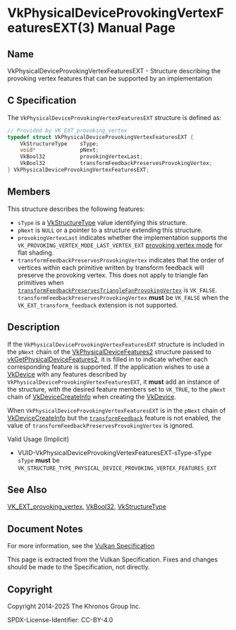 # VkPhysicalDeviceProvokingVertexFeaturesEXT(3) Manual Page

## Name

VkPhysicalDeviceProvokingVertexFeaturesEXT - Structure describing the provoking vertex features that can be supported by an implementation



## [](#_c_specification)C Specification

The `VkPhysicalDeviceProvokingVertexFeaturesEXT` structure is defined as:

```c++
// Provided by VK_EXT_provoking_vertex
typedef struct VkPhysicalDeviceProvokingVertexFeaturesEXT {
    VkStructureType    sType;
    void*              pNext;
    VkBool32           provokingVertexLast;
    VkBool32           transformFeedbackPreservesProvokingVertex;
} VkPhysicalDeviceProvokingVertexFeaturesEXT;
```

## [](#_members)Members

This structure describes the following features:

- `sType` is a [VkStructureType](https://registry.khronos.org/vulkan/specs/latest/man/html/VkStructureType.html) value identifying this structure.
- `pNext` is `NULL` or a pointer to a structure extending this structure.
- []()`provokingVertexLast` indicates whether the implementation supports the `VK_PROVOKING_VERTEX_MODE_LAST_VERTEX_EXT` [provoking vertex mode](https://registry.khronos.org/vulkan/specs/latest/man/html/VkProvokingVertexModeEXT.html) for flat shading.
- []()`transformFeedbackPreservesProvokingVertex` indicates that the order of vertices within each primitive written by transform feedback will preserve the provoking vertex. This does not apply to triangle fan primitives when [`transformFeedbackPreservesTriangleFanProvokingVertex`](https://registry.khronos.org/vulkan/specs/latest/html/vkspec.html#limits-transformFeedbackPreservesTriangleFanProvokingVertex) is `VK_FALSE`. `transformFeedbackPreservesProvokingVertex` **must** be `VK_FALSE` when the `VK_EXT_transform_feedback` extension is not supported.

## [](#_description)Description

If the `VkPhysicalDeviceProvokingVertexFeaturesEXT` structure is included in the `pNext` chain of the [VkPhysicalDeviceFeatures2](https://registry.khronos.org/vulkan/specs/latest/man/html/VkPhysicalDeviceFeatures2.html) structure passed to [vkGetPhysicalDeviceFeatures2](https://registry.khronos.org/vulkan/specs/latest/man/html/vkGetPhysicalDeviceFeatures2.html), it is filled in to indicate whether each corresponding feature is supported. If the application wishes to use a [VkDevice](https://registry.khronos.org/vulkan/specs/latest/man/html/VkDevice.html) with any features described by `VkPhysicalDeviceProvokingVertexFeaturesEXT`, it **must** add an instance of the structure, with the desired feature members set to `VK_TRUE`, to the `pNext` chain of [VkDeviceCreateInfo](https://registry.khronos.org/vulkan/specs/latest/man/html/VkDeviceCreateInfo.html) when creating the [VkDevice](https://registry.khronos.org/vulkan/specs/latest/man/html/VkDevice.html).

When `VkPhysicalDeviceProvokingVertexFeaturesEXT` is in the `pNext` chain of [VkDeviceCreateInfo](https://registry.khronos.org/vulkan/specs/latest/man/html/VkDeviceCreateInfo.html) but the [`transformFeedback`](https://registry.khronos.org/vulkan/specs/latest/html/vkspec.html#features-transformFeedback) feature is not enabled, the value of `transformFeedbackPreservesProvokingVertex` is ignored.

Valid Usage (Implicit)

- [](#VUID-VkPhysicalDeviceProvokingVertexFeaturesEXT-sType-sType)VUID-VkPhysicalDeviceProvokingVertexFeaturesEXT-sType-sType  
  `sType` **must** be `VK_STRUCTURE_TYPE_PHYSICAL_DEVICE_PROVOKING_VERTEX_FEATURES_EXT`

## [](#_see_also)See Also

[VK\_EXT\_provoking\_vertex](https://registry.khronos.org/vulkan/specs/latest/man/html/VK_EXT_provoking_vertex.html), [VkBool32](https://registry.khronos.org/vulkan/specs/latest/man/html/VkBool32.html), [VkStructureType](https://registry.khronos.org/vulkan/specs/latest/man/html/VkStructureType.html)

## [](#_document_notes)Document Notes

For more information, see the [Vulkan Specification](https://registry.khronos.org/vulkan/specs/latest/html/vkspec.html#VkPhysicalDeviceProvokingVertexFeaturesEXT)

This page is extracted from the Vulkan Specification. Fixes and changes should be made to the Specification, not directly.

## [](#_copyright)Copyright

Copyright 2014-2025 The Khronos Group Inc.

SPDX-License-Identifier: CC-BY-4.0